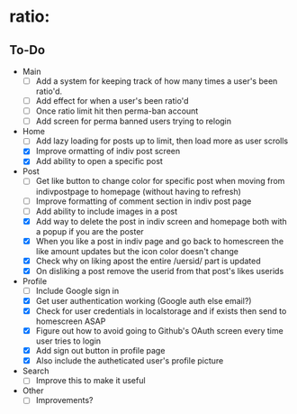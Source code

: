 # ratio:
## To-Do
* Main
    - [ ] Add a system for keeping track of how many times a user's been ratio'd.
    - [ ] Add effect for when a user's been ratio'd
    - [ ] Once ratio limit hit then perma-ban account
    - [ ] Add screen for perma banned users trying to relogin
* Home
    - [ ] Add lazy loading for posts up to limit, then load more as user scrolls
    - [x] Improve ormatting of indiv post screen
    - [x] Add ability to open a specific post
* Post
    - [ ] Get like button to change color for specific post when moving from indivpostpage to homepage (without having to refresh)
    - [ ] Improve formatting of comment section in indiv post page
    - [ ] Add ability to include images in a post
    - [x] Add way to delete the post in indiv screen and homepage both with a popup if you are the poster
    - [x] When you like a post in indiv page and go back to homescreen the like amount updates but the icon color doesn't change
    - [x] Check why on liking apost the entire /uersid/ part is updated
    - [x] On disliking a post remove the userid from that post's likes userids
* Profile
    - [ ] Include Google sign in
    - [x] Get user authentication working (Google auth else email?)
    - [x] Check for user credentials in localstorage and if exists then send to homescreen ASAP
    - [x] Figure out how to avoid going to Github's OAuth screen every time user tries to login
    - [x] Add sign out button in profile page
    - [x] Also include the autheticated user's profile picture
* Search
    - [ ] Improve this to make it useful
* Other
    - [ ] Improvements?